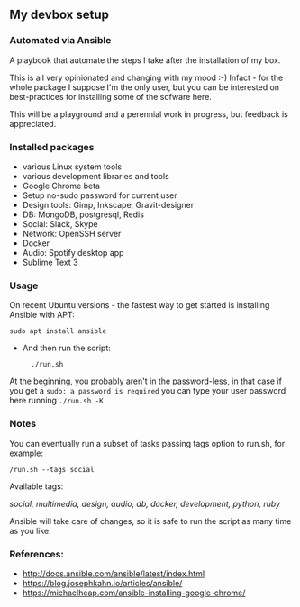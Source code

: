 ## My devbox setup
### Automated via Ansible

A playbook that automate the steps I take
after the installation of my box.

This is all very opinionated and changing with my mood :-)
Infact - for the whole package I suppose I'm the only user, 
but you can be interested on best-practices for installing some 
of the sofware here.

This will be a playground and a perennial
work in progress, but feedback is appreciated.

### Installed packages

* various Linux system tools
* various development libraries and tools
* Google Chrome beta
* Setup no-sudo password for current user
* Design tools: Gimp, Inkscape, Gravit-designer
* DB: MongoDB, postgresql, Redis
* Social: Slack, Skype
* Network: OpenSSH server
* Docker
* Audio: Spotify desktop app
* Sublime Text 3

### Usage

On recent Ubuntu versions - the fastest way to get started
is installing Ansible with APT:

    sudo apt install ansible

* And then run the script:

		./run.sh
		
At the beginning, you probably aren't in the password-less, in that case
if you get a `sudo: a password is required` you can type your user password
here running `./run.sh -K`
		
### Notes
You can eventually run a subset of tasks passing 
tags option to run.sh, for example:
  
  	/run.sh --tags social
  
  Available tags:
  
  _social, multimedia, design, audio, db, docker, development,
  python, ruby_

Ansible will take care of changes, so it is safe to run the script
as many time as you like.


### References:

*	http://docs.ansible.com/ansible/latest/index.html
*	https://blog.josephkahn.io/articles/ansible/
*	https://michaelheap.com/ansible-installing-google-chrome/
